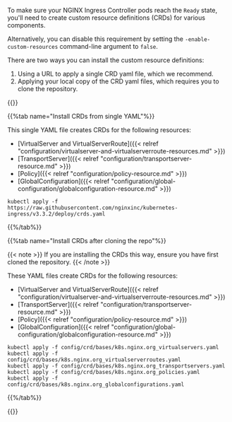 To make sure your NGINX Ingress Controller pods reach the `Ready` state, you'll need to create custom resource definitions (CRDs) for various components.

Alternatively, you can disable this requirement by setting the `-enable-custom-resources` command-line argument to `false`.

There are two ways you can install the custom resource definitions:

1. Using a URL to apply a single CRD yaml file, which we recommend.
1. Applying your local copy of the CRD yaml files, which requires you to clone the repository.

{{<tabs name="install-crds">}}

{{%tab name="Install CRDs from single YAML"%}}

This single YAML file creates CRDs for the following resources:

- [VirtualServer and VirtualServerRoute]({{< relref "configuration/virtualserver-and-virtualserverroute-resources.md" >}})
- [TransportServer]({{< relref "configuration/transportserver-resource.md" >}})
- [Policy]({{< relref "configuration/policy-resource.md" >}})
- [GlobalConfiguration]({{< relref "configuration/global-configuration/globalconfiguration-resource.md" >}})

```shell
kubectl apply -f https://raw.githubusercontent.com/nginxinc/kubernetes-ingress/v3.3.2/deploy/crds.yaml
```

{{%/tab%}}

{{%tab name="Install CRDs after cloning the repo"%}}

{{< note >}} If you are installing the CRDs this way, ensure you have first cloned the repository. {{< /note >}}

These YAML files create CRDs for the following resources:

- [VirtualServer and VirtualServerRoute]({{< relref "configuration/virtualserver-and-virtualserverroute-resources.md" >}})
- [TransportServer]({{< relref "configuration/transportserver-resource.md" >}})
- [Policy]({{< relref "configuration/policy-resource.md" >}})
- [GlobalConfiguration]({{< relref "configuration/global-configuration/globalconfiguration-resource.md" >}})

```shell
kubectl apply -f config/crd/bases/k8s.nginx.org_virtualservers.yaml
kubectl apply -f config/crd/bases/k8s.nginx.org_virtualserverroutes.yaml
kubectl apply -f config/crd/bases/k8s.nginx.org_transportservers.yaml
kubectl apply -f config/crd/bases/k8s.nginx.org_policies.yaml
kubectl apply -f config/crd/bases/k8s.nginx.org_globalconfigurations.yaml
```

{{%/tab%}}

{{</tabs>}}
